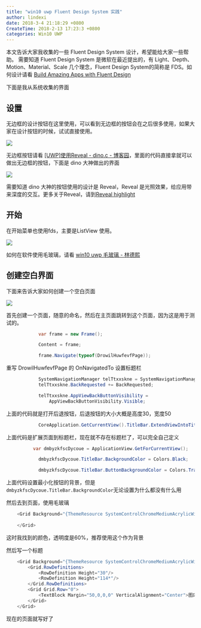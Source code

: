 ```yaml
---
title: "win10 uwp Fluent Design System 实践"
author: lindexi
date: 2018-3-4 21:18:29 +0800
CreateTime: 2018-2-13 17:23:3 +0800
categories: Win10 UWP
---
```


本文告诉大家我收集的一些 Fluent Design System 设计，希望能给大家一些帮助。
需要知道 Fluent Design System 是微软在最近提出的，有  Light、Depth、Motion、Material、Scale 几个理念，Fluent Design System的简称是 FDS。如何设计请看 [Build Amazing Apps with Fluent Design ](https://channel9.msdn.com/Events/Build/2017/B8034 )

<!--more-->


<!-- csdn -->

下面是我从系统收集的界面

## 设置

无边框的设计按钮在这里使用，可以看到无边框的按钮会在之后很多使用，如果大家在设计按钮的时候，试试直接使用。

![](http://7xqpl8.com1.z0.glb.clouddn.com/34fdad35-5dfe-a75b-2b4b-8c5e313038e2%2F201812585415.jpg)

无边框按钮请看 [[UWP]使用Reveal - dino.c - 博客园](http://www.cnblogs.com/dino623/p/Reveal.html )，里面的代码直接拿就可以做出无边框的按钮，下面是 dino 大神做出的界面

![](https://images2017.cnblogs.com/blog/38937/201801/38937-20180118201118240-1586298023.gif )

需要知道 dino 大神的按钮使用的设计是 Reveal，Reveal 是光照效果，给应用带来深度的交互。更多关于Reveal，请到[Reveal highlight ](https://docs.microsoft.com/en-us/windows/uwp/design/style/reveal )

## 开始

在开始菜单也使用fds，主要是ListView 使用。

![](http://7xqpl8.com1.z0.glb.clouddn.com/34fdad35-5dfe-a75b-2b4b-8c5e313038e2%2F201812591821.jpg)

如何在软件使用毛玻璃，请看 [win10 uwp 毛玻璃 - 林德熙](https://lindexi.oschina.io/lindexi/post/win10-uwp-%E6%AF%9B%E7%8E%BB%E7%92%83.html )

## 创建空白界面

下面来告诉大家如何创建一个空白页面

![](http://7xqpl8.com1.z0.glb.clouddn.com/65fb6078-c169-4ce3-cdd9-e35752d07be0%2F20183421123.jpg)

首先创建一个页面，随意的命名，然后在主页面跳转到这个页面，因为这是用于测试的。

```csharp
            var frame = new Frame();

            Content = frame;

            frame.Navigate(typeof(DrowilHuwfevfPage));
```

重写 DrowilHuwfevfPage 的 OnNavigatedTo 设置标题栏

```csharp
            SystemNavigationManager telTtxxskne = SystemNavigationManager.GetForCurrentView();
            telTtxxskne.BackRequested += BackRequested;

            telTtxxskne.AppViewBackButtonVisibility =
                AppViewBackButtonVisibility.Visible;
```

上面的代码就是打开后退按钮，后退按钮的大小大概是高度30，宽度50

```csharp
            CoreApplication.GetCurrentView().TitleBar.ExtendViewIntoTitleBar = true;

```

上面代码是扩展页面到标题栏，现在就不存在标题栏了，可以完全自己定义

```csharp
          var dmbyzkfscDycoue = ApplicationView.GetForCurrentView();

            dmbyzkfscDycoue.TitleBar.BackgroundColor = Colors.Black;

            dmbyzkfscDycoue.TitleBar.ButtonBackgroundColor = Colors.Transparent;
```

上面代码设置最小化按钮的背景，但是`dmbyzkfscDycoue.TitleBar.BackgroundColor`无论设置为什么都没有什么用

然后去到页面，使用毛玻璃

```csharp
    <Grid Background="{ThemeResource SystemControlChromeMediumAcrylicWindowMediumBrush }">
       
    </Grid>
```

这时我找到的颜色，透明度是60%，推荐使用这个作为背景

然后写一个标题

```csharp
    <Grid Background="{ThemeResource SystemControlChromeMediumAcrylicWindowMediumBrush }">
        <Grid.RowDefinitions>
            <RowDefinition Height="30"/>
            <RowDefinition Height="114*"/>
        </Grid.RowDefinitions>
        <Grid Grid.Row="0">
            <TextBlock Margin="50,0,0,0" VerticalAlignment="Center">图床</TextBlock>
        </Grid>
    </Grid>
```

现在的页面就写好了

